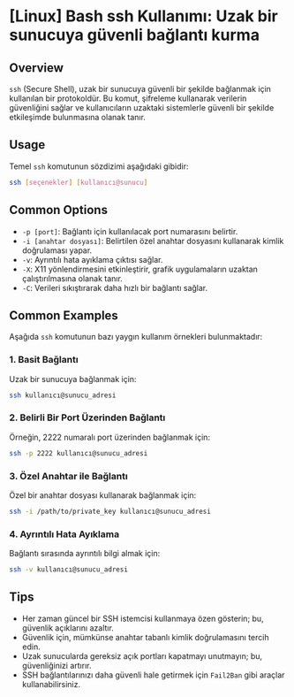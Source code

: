 # [Linux] Bash ssh Kullanımı: Uzak bir sunucuya güvenli bağlantı kurma

## Overview
`ssh` (Secure Shell), uzak bir sunucuya güvenli bir şekilde bağlanmak için kullanılan bir protokoldür. Bu komut, şifreleme kullanarak verilerin güvenliğini sağlar ve kullanıcıların uzaktaki sistemlerle güvenli bir şekilde etkileşimde bulunmasına olanak tanır.

## Usage
Temel `ssh` komutunun sözdizimi aşağıdaki gibidir:

```bash
ssh [seçenekler] [kullanıcı@sunucu]
```

## Common Options
- `-p [port]`: Bağlantı için kullanılacak port numarasını belirtir.
- `-i [anahtar dosyası]`: Belirtilen özel anahtar dosyasını kullanarak kimlik doğrulaması yapar.
- `-v`: Ayrıntılı hata ayıklama çıktısı sağlar.
- `-X`: X11 yönlendirmesini etkinleştirir, grafik uygulamaların uzaktan çalıştırılmasına olanak tanır.
- `-C`: Verileri sıkıştırarak daha hızlı bir bağlantı sağlar.

## Common Examples
Aşağıda `ssh` komutunun bazı yaygın kullanım örnekleri bulunmaktadır:

### 1. Basit Bağlantı
Uzak bir sunucuya bağlanmak için:

```bash
ssh kullanıcı@sunucu_adresi
```

### 2. Belirli Bir Port Üzerinden Bağlantı
Örneğin, 2222 numaralı port üzerinden bağlanmak için:

```bash
ssh -p 2222 kullanıcı@sunucu_adresi
```

### 3. Özel Anahtar ile Bağlantı
Özel bir anahtar dosyası kullanarak bağlanmak için:

```bash
ssh -i /path/to/private_key kullanıcı@sunucu_adresi
```

### 4. Ayrıntılı Hata Ayıklama
Bağlantı sırasında ayrıntılı bilgi almak için:

```bash
ssh -v kullanıcı@sunucu_adresi
```

## Tips
- Her zaman güncel bir SSH istemcisi kullanmaya özen gösterin; bu, güvenlik açıklarını azaltır.
- Güvenlik için, mümkünse anahtar tabanlı kimlik doğrulamasını tercih edin.
- Uzak sunucularda gereksiz açık portları kapatmayı unutmayın; bu, güvenliğinizi artırır.
- SSH bağlantılarınızı daha güvenli hale getirmek için `Fail2Ban` gibi araçlar kullanabilirsiniz.